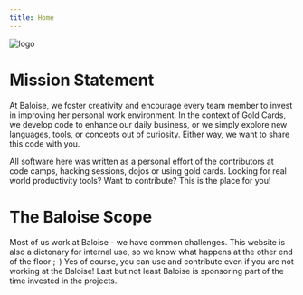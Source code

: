 ```yaml
---
title: Home
---
```


![logo](https://rawgit.com/baloise/baloise-bootstrap/gh-pages/assets/img/baloise-group-logo.svg)

# Mission Statement

At Baloise, we foster creativity and encourage every team member to invest in improving her personal work environment.
In the context of Gold Cards, we develop code to enhance our daily business, or we simply explore new languages, tools, or concepts out of curiosity. Either way, we want to share this code with you.

All software here was written as a personal effort of the contributors at code camps, hacking sessions, dojos or using gold cards. Looking for real world productivity tools? Want to contribute? This is the place for you!

# The Baloise Scope

Most of us work at Baloise - we have common challenges.
This website is also a dictonary for internal use, so we know what happens at the other end of the floor ;-)
Yes of course, you can use and contribute even if you are not working at the Baloise!
Last but not least Baloise is sponsoring part of the time invested in the projects.
